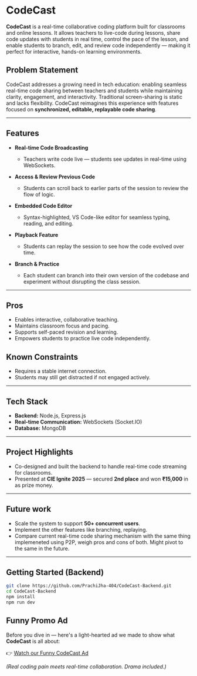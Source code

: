 #  CodeCast

**CodeCast** is a real-time collaborative coding platform built for classrooms and online lessons. It allows teachers to live-code during lessons, share code updates with students in real time, control the pace of the lesson, and enable students to branch, edit, and review code independently — making it perfect for interactive, hands-on learning environments.

## Problem Statement

CodeCast addresses a growing need in tech education: enabling seamless real-time code sharing between teachers and students while maintaining clarity, engagement, and interactivity. Traditional screen-sharing is static and lacks flexibility. CodeCast reimagines this experience with features focused on **synchronized, editable, replayable code sharing**.

---

## Features

- **Real-time Code Broadcasting**
  - Teachers write code live — students see updates in real-time using WebSockets.

- **Access & Review Previous Code**
  - Students can scroll back to earlier parts of the session to review the flow of logic.

- **Embedded Code Editor**
  - Syntax-highlighted, VS Code-like editor for seamless typing, reading, and editing.

- **Playback Feature**
  - Students can replay the session to see how the code evolved over time.

- **Branch & Practice**
  - Each student can branch into their own version of the codebase and experiment without disrupting the class session.

---

## Pros

- Enables interactive, collaborative teaching.
- Maintains classroom focus and pacing.
- Supports self-paced revision and learning.
- Empowers students to practice live code independently.

## Known Constraints

- Requires a stable internet connection.
- Students may still get distracted if not engaged actively.

---

## Tech Stack

- **Backend:** Node.js, Express.js
- **Real-time Communication:** WebSockets (Socket.IO)
- **Database:** MongoDB

---

## Project Highlights

- Co-designed and built the backend to handle real-time code streaming for classrooms.
- Presented at **CIE Ignite 2025** — secured **2nd place** and won **₹15,000** in as prize money.

---

## Future work

- Scale the system to support **50+ concurrent users**.
- Implement the other features like branching, replaying. 
- Compare current real-time code sharing mechanism with the same thing implemeneted using P2P, weigh pros and cons of both. Might pivot to the same in the future.

---

## Getting Started (Backend)

```bash
git clone https://github.com/PrachiJha-404/CodeCast-Backend.git
cd CodeCast-Backend
npm install
npm run dev

```

## Funny Promo Ad

Before you dive in — here's a light-hearted ad we made to show what **CodeCast** is all about:

👉 [Watch our Funny CodeCast Ad](https://drive.google.com/file/d/1esAisrIpIluYv5bQEVe0BpeKD5pPW63E/view)

_(Real coding pain meets real-time collaboration. Drama included.)_
 
